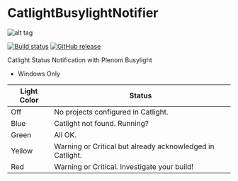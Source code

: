 # CatlightBusylightNotifier
![alt tag](CatlightBusylightNotifier/Resources/1481754117_traffic.ico)

[![Build status](https://ci.appveyor.com/api/projects/status/26e9b084whrgxtwy?svg=true)](https://ci.appveyor.com/project/matthiaslischka/catlightbusylightnotifier)
[![GitHub release](https://img.shields.io/github/release/matthiaslischka/CatlightBusylightNotifier.svg)](https://github.com/matthiaslischka/CatlightBusylightNotifier/releases/latest)

Catlight Status Notification with Plenom Busylight
* Windows Only

| Light Color | Status |
| --- | --- |
| Off | No projects configured in Catlight. |
| Blue | Catlight not found. Running? |
| Green | All OK. |
| Yellow | Warning or Critical but already acknowledged in Catlight. |
| Red | Warning or Critical. Investigate your build! |
